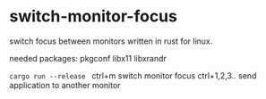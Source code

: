 # switch-monitor-focus
switch focus between monitors written in rust for linux.

needed packages:  pkgconf libx11 libxrandr

``cargo run --release ``
ctrl+m switch monitor focus
ctrl+1,2,3.. send application to another monitor
